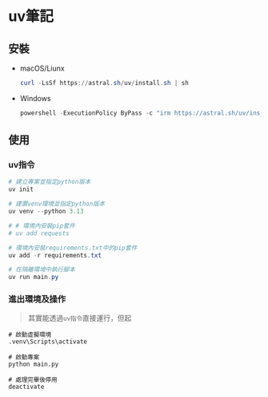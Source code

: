 # uv筆記

## 安裝
* macOS/Liunx 
    ```ps1
    curl -LsSf https://astral.sh/uv/install.sh | sh
    ```
* Windows 

    ```ps1
    powershell -ExecutionPolicy ByPass -c "irm https://astral.sh/uv/install.ps1 | iex"
    ```

## 使用
### uv指令
```ps1
# 建立專案並指定python版本
uv init

# 建置venv環境並指定python版本
uv venv --python 3.13

# # 環境內安裝pip套件
# uv add requests

# 環境內安裝requirements.txt中的pip套件
uv add -r requirements.txt

# 在隔離環境中執行腳本
uv run main.py
```
### 進出環境及操作
> 其實能透過`uv指令`直接運行，但起
```
# 啟動虛擬環境
.venv\Scripts\activate

# 啟動專案
python main.py

# 處理完畢後停用
deactivate
```
